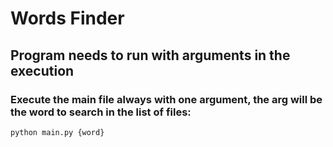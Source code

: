 # Words Finder

## Program needs to run with arguments in the execution

### Execute the main file always with one argument, the arg will be the word to search in the list of files:
`python main.py {word}`
